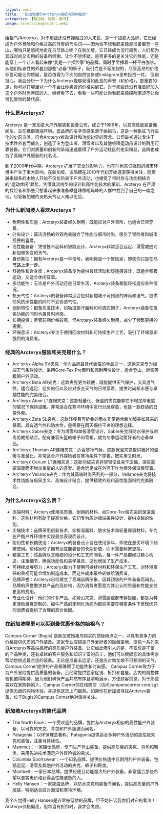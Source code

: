 ```yaml
---
layout: post
title:  "新加坡廉价Arcteryx始祖鸟购物指南"
categories: [新加坡，购物，服饰]
image: assets/images/arc.webp
---
```


始祖鸟/Arcteryx，对于那些还没有接触过的人来说，是一个加拿大品牌，它已经成为户外冒险和价格过高的外套的代名词——因为谁不想看起来像是准备攀登一座山，哪怕只是悠闲地走在乌节路上呢？在新加坡，它已经成为流行趋势，人们都为其既时尚又实用的装备所倾倒，让你不禁怀疑，是否更多的是关注它的性能，还是能穿上一个让人看起来像“我是一个探险家”的品牌，同时手里捧着一杯平白咖啡。 从他们标志性的外套到那些“必备”的裤子，吸引力是不容忽视的，尽管高昂的价格标签可能让你质疑，是否值得为下次的自然徒步或Instagram发布投资一件。 但别担心，我会分析一下为什么Arcteryx能够获得如此高的声誉（和价格），更重要的是，你可以在哪里以一个不会让你卖肾的价格买到它。对于那些还没有准备好加入这个户外时尚帝国的人，继续看下去，看看一些可能让你看起来像探险家却不让你钱包受惊的替代品。

### 什么是Arcteryx?

Arcteryx 是一家加拿大户外服装和设备公司，成立于1989年，以其高性能装备而闻名，旨在抵御极端环境。该品牌的名字灵感来源于始祖鸟，这是一种象征飞行进化的史前鸟类，符合Arcteryx推动设计和功能边界的理念。公司最初通过专注于技术性外套而成名，创造了专为登山者、滑雪者以及其他极限运动员设计的耐用可靠装备。它们对质量和创新的承诺迅速赢得了户外运动社区的忠实粉丝，品牌也成为了高端户外服装的代名词。

到了2000年代中期，Arcteryx 扩展了其全球影响力，也在时尚意识强烈的城市环境中产生了重大影响。在新加坡，该品牌在2010年代初开始逐渐获得关注，随着越来越多的本地人开始不仅仅热衷于户外活动，也接受了将时尚与功能相结合的“运动休闲”趋势。凭借其流线型的设计和高性能技术的承诺，Arcteryx 在严肃的探险者和那些只想看起来像准备攀登珠穆朗玛峰的人群中找到了自己的一席之地，尽管新加坡的炎热天气让人难以忍受。

### 为什么新加坡人喜欢Arcteryx？

+ 耐用性和质量：Arcteryx装备经久耐用，既能应对户外冒险，也适合日常穿着。
+ 时尚设计：简洁流畅的外观完美融合了性能与都市时尚，吸引了冒险者和城市居民的喜爱。
+ 高性能装备：凭借技术面料和智能设计，Arcteryx非常适合远足、滑雪或应对新加坡多变的天气。
+ 身份象征：拥有Arcteryx是一种信号，表明你是一个冒险家，即使你只是在乌节路上走一走。
+ 舒适性和合身度：Arcteryx装备专为提供最佳活动和舒适感设计，既适合积极运动，又适合休闲穿着。
+ 多功能性：无论是户外活动还是日常生活，Arcteryx装备都能轻松适应各种情况。
+ 抗天气性：Arcteryx的装备非常适合应对新加坡不可预测的阵雨和湿气，提供防风防水性能的同时不妥协透气性。
+ 创新特性：配备先进技术，如吸湿排汗面料和可调式帽子，Arcteryx装备在提供功能的同时也兼具时尚感。
+ 长期投资：尽管前期价格较高，但Arcteryx装备经久耐用，减少了频繁更换的需要。
+ 环保意识：Arcteryx专注于使用回收材料和可持续生产工艺，吸引了环保意识强烈的消费者。

### 经典的Arcteryx服装和夹克是什么？

+ Arc'teryx Alpha SV夹克：作为品牌最具代表性的单品之一，这款夹克专为极端天气条件设计。采用Gore-Tex Pro面料和高耐用性设计，适合登山、滑雪等极限户外活动。
+ Arc'teryx Beta AR夹克：这款夹克更为轻便，既能提供天气保护，又具透气性。适合远足、徒步旅行以及应对多变天气的日常穿着，提供时尚都市感与卓越性能的完美结合。
+ Arc'teryx Atom LT连帽夹克：这款轻量化、保温的夹克能够在不增加厚重感的情况下保持温暖。非常适合在寒冷环境中进行分层穿着，也是一款舒适的日常外套。
+ Arc'teryx Zeta SL夹克：这款轻便且可折叠的雨衣非常适合新加坡突如其来的暴雨。具有透气性和防水性，是需要在雨天保持干爽的理想选择。
+ Arc'teryx Sabre夹克：专为滑雪和单板滑雪设计，Sabre夹克将防水保护与时尚剪裁相结合。配有兼容头盔的帽子和雪裙，成为冬季运动爱好者的必备单品。
+ Arc'teryx Thorium AR连帽夹克：适合寒冷气候，这款保温夹克提供极好的温暖与重量比。非常适合户外探险者在寒冷条件下穿着，既实用又时尚。
+ Arc'teryx Cerium LT连帽夹克：这款羽绒夹克非常轻便且易于压缩，深受需要温暖而不增加重量的人的喜爱。适合远足或在外壳下作为额外保温层穿着。
+ Arc'teryx Veilance夹克：作为其高端时尚系列的一部分，Veilance夹克将技术性功能与极简主义、高端设计结合，提供精致外观和高性能面料的完美融合。

### 为什么Arcteryx这么贵？

+ 高端材料：Arcteryx使用高质量、耐用的材料，如Gore-Tex和先进的保温面料，这些材料有助于提高价格。它们专为应对极端条件设计，提供卓越的性能。
+ 尖端技术：品牌采用创新技术，如排湿面料、防水技术和轻量保温材料，专为在严酷户外环境中实现最佳表现而设计。
+ 耐用性和长期使用：Arcteryx的装备设计旨在使用多年，即使在恶劣环境下频繁使用。价格反映了拥有高性能装备的长期价值，而不需要频繁更换。
+ 精湛工艺：该品牌以其精细的设计和工艺而闻名。每一件产品都经过精心构造，注重细节，确保功能性和美学兼具，这也增加了生产成本。
+ 可持续发展努力：Arcteryx致力于使用可持续材料和环保生产工艺。对环境责任的重视可能会增加制造成本，而这些成本最终转嫁给消费者。
+ 品牌声誉：Arcteryx已经建立了高端品牌形象，因其顶级的户外装备而闻名。品牌的声誉要求其产品的高价格，因为消费者愿意为其公认的质量和性能支付更高的费用。
+ 专业化设计：他们的许多产品，如登山夹克、滑雪服或都市穿搭服，都是为特定活动量身定制的。每件产品的定制化功能为那些需要在特定条件下表现优异的消费者提供了合理的高价依据。

### 在新加坡哪里可以买到最优惠价格的始祖鸟？

Campus Corner (Bugis) 是新加坡始祖鸟购买的顶级地点之一，以具有竞争力的价格提供优质的户外装备。这家专业店铺是户外爱好者的隐藏宝地，提供一系列来自Arcteryx等高端品牌的高质量户外装备。让它如此吸引人的是，不仅仅是丰富的产品种类，还有卓越的客户服务和知识丰富的员工，他们可以根据您的具体需求帮助您挑选最合适的装备。无论是准备去远足，还是应对新加坡不可预测的天气，Campus Corner提供的产品都兼顾了功能性和时尚感。 Campus Corner致力于为户外冒险提供高质量的装备，且经常提供独家促销、折扣和套餐。店内的购物体验也值得期待，因为他们确保产品井然有序且清晰展示，方便顾客浏览。对于那些喜欢在家购物的人，Campus Corner的在线商店（访问camperscorner.com.sg）提供无缝的购物体验，并提供送货上门服务。如果你在新加坡寻找Arcteryx装备，位于Bugis的Campus Corner绝对值得关注。

### 新加坡Arcteryx的替代品牌

+ The North Face：一个受欢迎的品牌，提供与Arcteryx相似的高性能户外装备，以可靠的夹克、背包和户外服装而闻名。
+ Patagonia：以环保理念著称，Patagonia提供适合多种户外活动的高性能夹克和装备，注重可持续性。
+ Mammut：一家瑞士品牌，专门生产登山装备，提供高质量的夹克、背包和鞋类，采用先进技术满足户外冒险者的需求。
+ Columbia Sportswear：一个知名品牌，提供价格适中且耐用的户外装备，包括远足、滑雪及其他户外活动的夹克、裤子和鞋类。
+ Montbell：一家日本品牌，提供轻便且功能强大的户外装备，非常适合那些希望以更实惠价格获得高性能装备的人。
+ Helly Hansen：一家挪威品牌，以防水夹克和装备而闻名，提供高质量的户外服装，特别适合应对潮湿和寒冷环境。

我个人觉得Helly Hansen是非常被低估的品牌，但不妨告诉我你们对它的看法！Arcteryx价格偏高，但每当有折扣时，我才会考虑。

